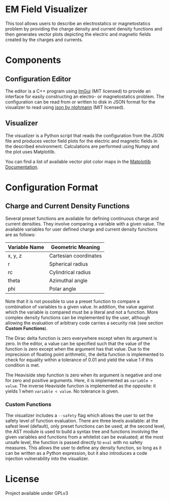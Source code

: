 # EM Field Visualizer

This tool allows users to describe an electrostatics or magnetostatics problem by providing the charge density and current density functions and then generates vector plots depicting the electric and magnetic fields created by the charges and currents.

# Components

## Configuration Editor

The editor is a C++ program using [ImGui](https://github.com/ocornut/imgui) (MIT licensed) to provide an interface for easily constructing an electro- or magnetostatics problem. The configuration can be read from or written to disk in JSON format for the visualizer to read using [json by nlohmann](https://github.com/nlohmann/json) (MIT licensed).

## Visualizer

The visualizer is a Python script that reads the configuration from the JSON file and produces vector field plots for the electric and magnetic fields in the described environment. Calculations are performed using Numpy and the plot uses Matplotlib.

You can find a list of available vector plot color maps in the [Matplotlib Documentation](https://matplotlib.org/3.2.1/gallery/color/colormap_reference.html).

# Configuration Format

## Charge and Current Density Functions

Several preset functions are available for defining continuous charge and current densities. They involve comparing a variable with a given value. The available variables for user defined charge and current density functions are as follows:

| Variable Name | Geometric Meaning |
| --- | --- |
| x, y, z | Cartesian coordinates |
| r | Spherical radius |
| rc | Cylindrical radius |
| theta | Azimuthal angle |
| phi | Polar angle |

Note that it is not possible to use a preset function to compare a combination of variables to a given value. In addition, the value against which the variable is compared must be a literal and not a function. More complex density functions can be implemented by the user, although allowing the evaluation of arbitrary code carries a security risk (see section **Custom Functions**).

The Dirac delta function is zero everywhere except when its argument is zero. In the editor, a value can be specified such that the value of the function is zero except when the argument has that value. Due to the imprecision of floating point arithmetic, the delta function is implemented to check for equality within a tolerance of 0.01 and yield the value 1 if this condition is met.

The Heaviside step function is zero when its argument is negative and one for zero and positive arguments. Here, it is implemented as `variable > value`. The inverse Heaviside function is implemented as the opposite: it yields 1 when `variable < value`. No tolerance is given.

### Custom Functions

The visualizer includes a `--safety` flag which allows the user to set the safety level of function evaluation. There are three levels available: at the safest level (default), only preset functions can be used; at the second level, the AST module is used to build a syntax tree and functions involving the given variables and functions from a whitelist can be evaluated; at the most unsafe level, the function is passed directly to `eval` with no safety measures. This allows the user to define any density function, so long as it can be written as a Python expression, but it also introduces a code injection vulnerability into the visualizer.

# License

Project available under GPLv3
